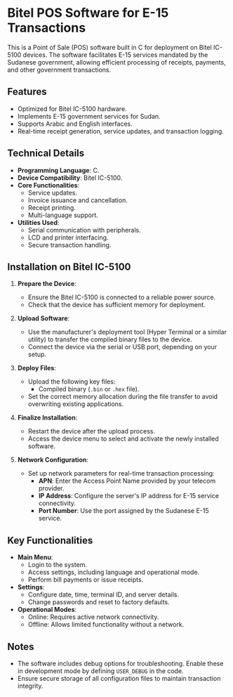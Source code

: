 
# Bitel POS Software for E-15 Transactions

This is a Point of Sale (POS) software built in C for deployment on Bitel IC-5100 devices. The software facilitates E-15 services mandated by the Sudanese government, allowing efficient processing of receipts, payments, and other government transactions.

## Features
- Optimized for Bitel IC-5100 hardware.
- Implements E-15 government services for Sudan.
- Supports Arabic and English interfaces.
- Real-time receipt generation, service updates, and transaction logging.

## Technical Details
- **Programming Language**: C.
- **Device Compatibility**: Bitel IC-5100.
- **Core Functionalities**:
  - Service updates.
  - Invoice issuance and cancellation.
  - Receipt printing.
  - Multi-language support.
- **Utilities Used**:
  - Serial communication with peripherals.
  - LCD and printer interfacing.
  - Secure transaction handling.

## Installation on Bitel IC-5100
1. **Prepare the Device**:
   - Ensure the Bitel IC-5100 is connected to a reliable power source.
   - Check that the device has sufficient memory for deployment.

2. **Upload Software**:
   - Use the manufacturer's deployment tool (Hyper Terminal or a similar utility) to transfer the compiled binary files to the device.
   - Connect the device via the serial or USB port, depending on your setup.

3. **Deploy Files**:
   - Upload the following key files:
     - Compiled binary (`.bin` or `.hex` file).
   - Set the correct memory allocation during the file transfer to avoid overwriting existing applications.

4. **Finalize Installation**:
   - Restart the device after the upload process.
   - Access the device menu to select and activate the newly installed software.

5. **Network Configuration**:
   - Set up network parameters for real-time transaction processing:
     - **APN**: Enter the Access Point Name provided by your telecom provider.
     - **IP Address**: Configure the server's IP address for E-15 service connectivity.
     - **Port Number**: Use the port assigned by the Sudanese E-15 service.

## Key Functionalities
- **Main Menu**:
  - Login to the system.
  - Access settings, including language and operational mode.
  - Perform bill payments or issue receipts.
- **Settings**:
  - Configure date, time, terminal ID, and server details.
  - Change passwords and reset to factory defaults.
- **Operational Modes**:
  - Online: Requires active network connectivity.
  - Offline: Allows limited functionality without a network.

## Notes
- The software includes debug options for troubleshooting. Enable these in development mode by defining `USER_DEBUG` in the code.
- Ensure secure storage of all configuration files to maintain transaction integrity.
